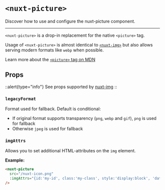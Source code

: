 # `<nuxt-picture>`

Discover how to use and configure the nuxt-picture component.

---

`<nuxt-picture>` is a drop-in replacement for the native `<picture>` tag.

Usage of `<nuxt-picture>` is almost identical to [`<nuxt-img>`](nuxt-img)
but also allows serving modern formats like `webp` when possible.

Learn more about the [`<picture>` tag on MDN](https://developer.mozilla.org/en-US/docs/Web/HTML/Element/picture)

## Props

::alert{type="info"}
 See props supported by <a href="/components/nuxt-img#props">nuxt-img</a>
::

### `legacyFormat`

Format used for fallback. Default is conditional:

- If original format supports transparency (`png`, `webp` and `gif`), `png` is used for fallback
- Otherwise `jpeg` is used for fallback

### `imgAttrs`

Allows you to set additional HTML-attributes on the `img` element.

**Example:**

```html
<nuxt-picture
  src="/nuxt-icon.png"
  :imgAttrs="{id:'my-id', class:'my-class', style:'display:block', 'data-my-data': 'my-value'}"
/>
```

